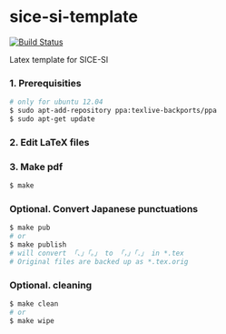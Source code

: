 # sice-si-template
[![Build Status](https://travis-ci.org/jsk-report-template/si-template.svg?branch=master)](https://travis-ci.org/github/jsk-report-template/si-template)

Latex template for SICE-SI

### 1. Prerequisities

```bash
# only for ubuntu 12.04
$ sudo apt-add-repository ppa:texlive-backports/ppa
$ sudo apt-get update
```

### 2. Edit LaTeX files

### 3. Make pdf

```bash
$ make
```

### Optional. Convert Japanese punctuations

```bash
$ make pub
# or
$ make publish
# will convert 「、」「。」 to 「，」「．」 in *.tex
# Original files are backed up as *.tex.orig
```

### Optional. cleaning

```bash
$ make clean
# or
$ make wipe
```
